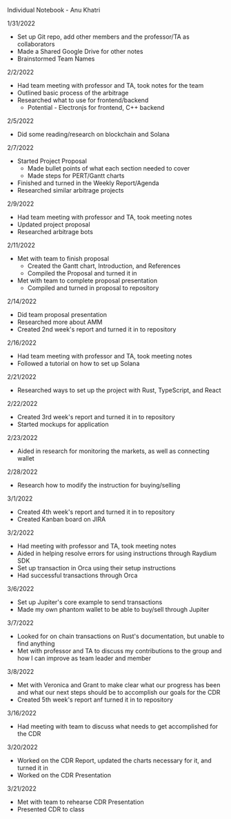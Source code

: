 Individual Notebook - Anu Khatri

1/31/2022
- Set up Git repo, add other members and the professor/TA as collaborators
- Made a Shared Google Drive for other notes
- Brainstormed Team Names

2/2/2022
- Had team meeting with professor and TA, took notes for the team
- Outlined basic process of the arbitrage
- Researched what to use for frontend/backend
    - Potential - Electronjs for frontend, C++ backend

2/5/2022
- Did some reading/research on blockchain and Solana

2/7/2022
- Started Project Proposal
    - Made bullet points of what each section needed to cover
    - Made steps for PERT/Gantt charts
- Finished and turned in the Weekly Report/Agenda
- Researched similar arbitrage projects

2/9/2022
- Had team meeting with professor and TA, took meeting notes
- Updated project proposal
- Researched arbitrage bots

2/11/2022
- Met with team to finish proposal
    - Created the Gantt chart, Introduction, and References
    - Compiled the Proposal and turned it in
- Met with team to complete proposal presentation
    - Compiled and turned in proposal to repository

2/14/2022
- Did team proposal presentation
- Researched more about AMM
- Created 2nd week's report and turned it in to repository

2/16/2022
- Had team meeting with professor and TA, took meeting notes
- Followed a tutorial on how to set up Solana

2/21/2022
- Researched ways to set up the project with Rust, TypeScript, and React

2/22/2022
- Created 3rd week's report and turned it in to repository
- Started mockups for application

2/23/2022
- Aided in research for monitoring the markets, as well as connecting wallet

2/28/2022
- Research how to modify the instruction for buying/selling

3/1/2022
- Created 4th week's report and turned it in to repository
- Created Kanban board on JIRA

3/2/2022
- Had meeting with professor and TA, took meeting notes
- Aided in helping resolve errors for using instructions through Raydium SDK
- Set up transaction in Orca using their setup instructions
- Had successful transactions through Orca

3/6/2022
- Set up Jupiter's core example to send transactions
- Made my own phantom wallet to be able to buy/sell through Jupiter

3/7/2022
- Looked for on chain transactions on Rust's documentation, but unable to find anything
- Met with professor and TA to discuss my contributions to the group and how I can improve as team leader and member

3/8/2022
- Met with Veronica and Grant to make clear what our progress has been and what our next steps should be to accomplish our goals for the CDR
- Created 5th week's report anf turned it in to repository

3/16/2022
- Had meeting with team to discuss what needs to get accomplished for the CDR

3/20/2022
- Worked on the CDR Report, updated the charts necessary for it, and turned it in
- Worked on the CDR Presentation

3/21/2022
- Met with team to rehearse CDR Presentation
- Presented CDR to class
